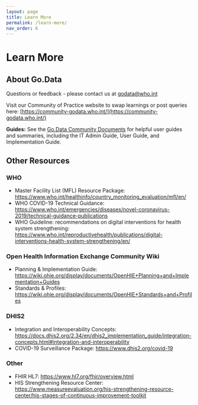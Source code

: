 ```yaml
---
layout: page
title: Learn More
permalink: /learn-more/
nav_order: 6
---
```


# Learn More
## About Go.Data
Questions or feedback - please contact us at [godata@who.int](mailto://godata@who.int)

Visit our Community of Practice website to swap learnings or post queries here: [https://community-godata.who.int/](https://community-godata.who.int/)

**Guides:** See the [Go.Data Community Documents](https://community-godata.who.int/page/documents) for helpful user guides and summaries, including the IT Admin Guide, User Guide, and Implementation Guide. 

## Other Resources
### WHO 
- Master Facility List (MFL) Resource Package: https://www.who.int/healthinfo/country_monitoring_evaluation/mfl/en/
- WHO COVID-19 Technical Guidance: https://www.who.int/emergencies/diseases/novel-coronavirus-2019/technical-guidance-publications
- WHO Guideline: recommendations on digital interventions for health system strengthening: https://www.who.int/reproductivehealth/publications/digital-interventions-health-system-strengthening/en/

### Open Health Information Exchange Community Wiki
- Planning & Implementation Guide: https://wiki.ohie.org/display/documents/OpenHIE+Planning+and+Implementation+Guides
- Standards & Profiles: https://wiki.ohie.org/display/documents/OpenHIE+Standards+and+Profiles

### DHIS2
- Integration and Interoperability Concepts: https://docs.dhis2.org/2.34/en/dhis2_implementation_guide/integration-concepts.html#integration-and-interoperability
- COVID-19 Surveillance Package: https://www.dhis2.org/covid-19

### Other
- FHIR HL7: https://www.hl7.org/fhir/overview.html
- HIS Strengthening Resource Center: https://www.measureevaluation.org/his-strengthening-resource-center/his-stages-of-continuous-improvement-toolkit
